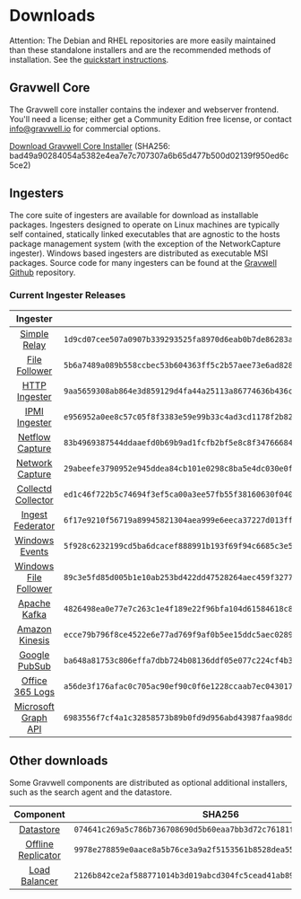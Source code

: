 # Downloads

Attention: The Debian and RHEL repositories are more easily maintained than these standalone installers and are the recommended methods of installation. See the [quickstart instructions](#!quickstart/quickstart.md).

## Gravwell Core

The Gravwell core installer contains the indexer and webserver frontend. You'll need a license; either get a Community Edition free license, or contact info@gravwell.io for commercial options.

[Download Gravwell Core Installer](https://update.gravwell.io/archive/5.0.0/installers/gravwell_5.0.0.sh) (SHA256: bad49a90284054a5382e4ea7e7c707307a6b65d477b500d02139f950ed6c5ce2)

## Ingesters

The core suite of ingesters are available for download as installable packages.  Ingesters designed to operate on Linux machines are typically self contained, statically linked executables that are agnostic to the hosts package management system (with the exception of the NetworkCapture ingester).  Windows based ingesters are distributed as executable MSI packages.  Source code for many ingesters can be found at the [Gravwell Github](https://github.com/gravwell/gravwell/tree/master/ingesters) repository.

### Current Ingester Releases
| Ingester | SHA256 | More Info |
|:--------:|-------:|----------:|
| [Simple Relay](https://update.gravwell.io/archive/5.0.0/installers/gravwell_simple_relay_installer_5.0.0.sh) | ``1d9cd07cee507a0907b339293525fa8970d6eab0b7de86283a379a388561a8d7`` | [Documentation](#!ingesters/ingesters.md#Simple_Relay)|
| [File Follower](https://update.gravwell.io/archive/5.0.0/installers/gravwell_file_follow_installer_5.0.0.sh) | ``5b6a7489a089b558ccbec53b604363ff5c2b57aee73e6ad828ff987009f29cf5`` | [Documentation](#!ingesters/ingesters.md#File_Follower) |
| [HTTP Ingester](https://update.gravwell.io/archive/5.0.0/installers/gravwell_http_ingester_installer_5.0.0.sh) | ``9aa5659308ab864e3d859129d4fa44a25113a86774636b436cd84026376093e9`` | [Documentation](#!ingesters/ingesters.md#HTTP_POST) |
| [IPMI Ingester](https://update.gravwell.io/archive/5.0.0/installers/gravwell_ipmi_installer_5.0.0.sh) | ``e956952a0ee8c57c05f8f3383e59e99b33c4ad3cd1178f2b82f5c44314db346a`` | [Documentation](#!ingesters/ingesters.md#IPMI_Ingester)|
| [Netflow Capture](http://update.gravwell.io/archive/5.0.0/installers/gravwell_netflow_capture_installer_5.0.0.sh) | ``83b4969387544ddaaefd0b69b9ad1fcfb2bf5e8c8f34766684791a38930b718d`` | [Documentation](#!ingesters/ingesters.md#Netflow_Ingester) |
| [Network Capture](https://update.gravwell.io/archive/5.0.0/installers/gravwell_network_capture_installer_5.0.0.sh) | ``29abeefe3790952e945ddea84cb101e0298c8ba5e4dc030e0f5ea0150759ed0f`` | [Documentation](#!ingesters/ingesters.md#Network_Ingester) |
| [Collectd Collector](https://update.gravwell.io/archive/5.0.0/installers/gravwell_collectd_installer_5.0.0.sh) | ``ed1c46f722b5c74694f3ef5ca00a3ee57fb55f38160630f040aabdc1a2f5f755`` | [Documentation](#!ingesters/ingesters.md#collectd) |
| [Ingest Federator](https://update.gravwell.io/archive/5.0.0/installers/gravwell_federator_installer_5.0.0.sh) | ``6f17e9210f56719a89945821304aea999e6eeca37227d013ff7110fdc81efb53`` | [Documentation](#!ingesters/ingesters.md#Federator_Ingester) |
| [Windows Events](https://update.gravwell.io/archive/5.0.0/installers/gravwell_win_events_5.0.0.msi) | ``5f928c6232199cd5ba6dcacef888991b193f69f94c6685c3e5cae91221bfec65`` | [Documentation](#!ingesters/ingesters.md#Windows_Event_Service) |
| [Windows File Follower](https://update.gravwell.io/archive/5.0.0/installers/gravwell_file_follow_5.0.0.msi) | ``89c3e5fd85d005b1e10ab253bd422dd47528264aec459f32774b6b31014a7cc8`` | [Documentation](#!ingesters/ingesters.md#File_Follower) |
| [Apache Kafka](https://update.gravwell.io/archive/5.0.0/installers/gravwell_kafka_installer_5.0.0.sh) | ``4826498ea0e77e7c263c1e4f189e22f96bfa104d61584618c8a1c9720d24e6b8`` | [Documentation](#!ingesters/ingesters.md#Kafka)|
| [Amazon Kinesis](https://update.gravwell.io/archive/5.0.0/installers/gravwell_kinesis_ingest_installer_5.0.0.sh) | ``ecce79b796f8ce4522e6e77ad769f9af0b5ee15ddc5aec0289acaac9808f1448`` | [Documentation](#!ingesters/ingesters.md#Kinesis_Ingester)|
| [Google PubSub](https://update.gravwell.io/archive/5.0.0/installers/gravwell_pubsub_ingest_installer_5.0.0.sh) | ``ba648a81753c806effa7dbb724b08136ddf05e077c224cf4b3342943448d0c70`` | [Documentation](#!ingesters/ingesters.md#GCP_PubSub)|
| [Office 365 Logs](https://update.gravwell.io/archive/5.0.0/installers/gravwell_o365_installer_5.0.0.sh) | ``a56de3f176afac0c705ac90ef90c0f6e1228ccaab7ec043017e920d4d5e4bb02`` | [Documentation](#!ingesters/ingesters.md#Office_365_Log_Ingester)|
| [Microsoft Graph API](https://update.gravwell.io/archive/5.0.0/installers/gravwell_msgraph_installer_5.0.0.sh) | ``6983556f7cf4a1c32858573b89b0fd9d956abd43987faa98dd5b3f45f3b14395`` | [Documentation](#!ingesters/ingesters.md#Microsoft_Graph_API_Ingester)|

## Other downloads

Some Gravwell components are distributed as optional additional installers, such as the search agent and the datastore.

| Component | SHA256 | More Info |
|:---------:|:------:|----------:|
| [Datastore](https://update.gravwell.io/archive/5.0.0/installers/gravwell_datastore_installer_5.0.0.sh) | ``074641c269a5c786b736708690d5b60eaa7bb3d72c76181f472ffcc6032bb3a5`` | [Documentation](#!distributed/frontend.md) |
| [Offline Replicator](https://update.gravwell.io/archive/5.0.0/installers/gravwell_offline_replication_installer_5.0.0.sh) | ``9978e278859e0aace8a5b76ce3a9a2f5153561b8528dea5501f79653161b3104`` | [Documentation](#!configuration/replication.md) |
| [Load Balancer](https://update.gravwell.io/archive/5.0.0/installers/gravwell_loadbalancer_installer_5.0.0.sh) | ``2126b842ce2af588771014b3d019abcd304fc5cead41ab89b661cd2b0f8e6e88`` | |
